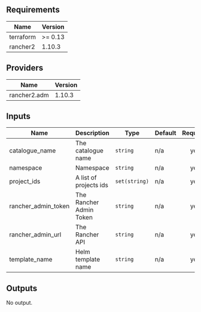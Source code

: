 ## Requirements

| Name | Version |
|------|---------|
| terraform | >= 0.13 |
| rancher2 | 1.10.3 |

## Providers

| Name | Version |
|------|---------|
| rancher2.adm | 1.10.3 |

## Inputs

| Name | Description | Type | Default | Required |
|------|-------------|------|---------|:--------:|
| catalogue\_name | The catalogue name | `string` | n/a | yes |
| namespace | Namespace | `string` | n/a | yes |
| project\_ids | A list of projects ids | `set(string)` | n/a | yes |
| rancher\_admin\_token | The Rancher Admin Token | `string` | n/a | yes |
| rancher\_admin\_url | The Rancher API | `string` | n/a | yes |
| template\_name | Helm template name | `string` | n/a | yes |

## Outputs

No output.


